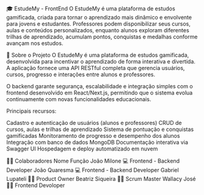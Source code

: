 🎓 EstudeMy - FrontEnd
O EstudeMy é uma plataforma de estudos gamificada, criada para tornar o aprendizado mais dinâmico e envolvente para jovens e estudantes. Professores podem disponibilizar seus cursos, aulas e conteúdos personalizados, enquanto alunos exploram diferentes trilhas de aprendizado, acumulam pontos, conquistas e medalhas conforme avançam nos estudos.

📝 Sobre o Projeto
O EstudeMy é uma plataforma de estudos gamificada, desenvolvida para incentivar o aprendizado de forma interativa e divertida. A aplicação fornece uma API RESTful completa que gerencia usuários, cursos, progresso e interações entre alunos e professores.

O backend garante segurança, escalabilidade e integração simples com o frontend desenvolvido em React/Next.js, permitindo que o sistema evolua continuamente com novas funcionalidades educacionais.

Principais recursos:

Cadastro e autenticação de usuários (alunos e professores)
CRUD de cursos, aulas e trilhas de aprendizado
Sistema de pontuação e conquistas gamificadas
Monitoramento de progresso e desempenho dos alunos
Integração com banco de dados MongoDB
Documentação interativa via Swagger UI
Hospedagem e deploy automatizado em nuvem

👨‍💻 Colaboradores
Nome	Função
João Milone	💻 Frontend - Backend Developer
João Quaresma	💻 Frontend - Backend Developer
Gabriel Lupateli	👨‍💻 Product Owner
Beatriz Siqueira	👩‍💻 Scrum Master
Wallacy José	🧑‍💻 Frontend Devoloper
